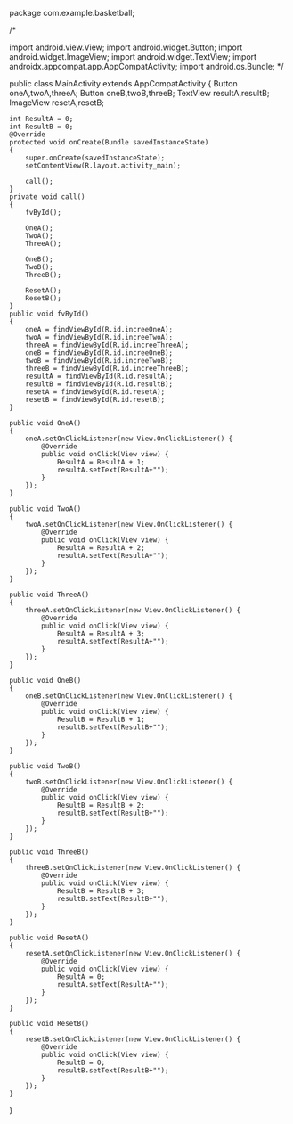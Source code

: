 package com.example.basketball;

/*

import android.view.View;
import android.widget.Button;
import android.widget.ImageView;
import android.widget.TextView;
import androidx.appcompat.app.AppCompatActivity;
import android.os.Bundle; */

public class MainActivity extends AppCompatActivity
{
  Button oneA,twoA,threeA;
  Button oneB,twoB,threeB;
  TextView resultA,resultB;
  ImageView resetA,resetB;

    int ResultA = 0;
    int ResultB = 0;
    @Override
    protected void onCreate(Bundle savedInstanceState)
    {
        super.onCreate(savedInstanceState);
        setContentView(R.layout.activity_main);

        call();
    }
    private void call()
    {
        fvById();

        OneA();
        TwoA();
        ThreeA();

        OneB();
        TwoB();
        ThreeB();

        ResetA();
        ResetB();
    }
    public void fvById()
    {
        oneA = findViewById(R.id.increeOneA);
        twoA = findViewById(R.id.increeTwoA);
        threeA = findViewById(R.id.increeThreeA);
        oneB = findViewById(R.id.increeOneB);
        twoB = findViewById(R.id.increeTwoB);
        threeB = findViewById(R.id.increeThreeB);
        resultA = findViewById(R.id.resultA);
        resultB = findViewById(R.id.resultB);
        resetA = findViewById(R.id.resetA);
        resetB = findViewById(R.id.resetB);
    }

    public void OneA()
    {
        oneA.setOnClickListener(new View.OnClickListener() {
            @Override
            public void onClick(View view) {
                ResultA = ResultA + 1;
                resultA.setText(ResultA+"");
            }
        });
    }

    public void TwoA()
    {
        twoA.setOnClickListener(new View.OnClickListener() {
            @Override
            public void onClick(View view) {
                ResultA = ResultA + 2;
                resultA.setText(ResultA+"");
            }
        });
    }

    public void ThreeA()
    {
        threeA.setOnClickListener(new View.OnClickListener() {
            @Override
            public void onClick(View view) {
                ResultA = ResultA + 3;
                resultA.setText(ResultA+"");
            }
        });
    }

    public void OneB()
    {
        oneB.setOnClickListener(new View.OnClickListener() {
            @Override
            public void onClick(View view) {
                ResultB = ResultB + 1;
                resultB.setText(ResultB+"");
            }
        });
    }

    public void TwoB()
    {
        twoB.setOnClickListener(new View.OnClickListener() {
            @Override
            public void onClick(View view) {
                ResultB = ResultB + 2;
                resultB.setText(ResultB+"");
            }
        });
    }

    public void ThreeB()
    {
        threeB.setOnClickListener(new View.OnClickListener() {
            @Override
            public void onClick(View view) {
                ResultB = ResultB + 3;
                resultB.setText(ResultB+"");
            }
        });
    }

    public void ResetA()
    {
        resetA.setOnClickListener(new View.OnClickListener() {
            @Override
            public void onClick(View view) {
                ResultA = 0;
                resultA.setText(ResultA+"");
            }
        });
    }

    public void ResetB()
    {
        resetB.setOnClickListener(new View.OnClickListener() {
            @Override
            public void onClick(View view) {
                ResultB = 0;
                resultB.setText(ResultB+"");
            }
        });
    }
}
